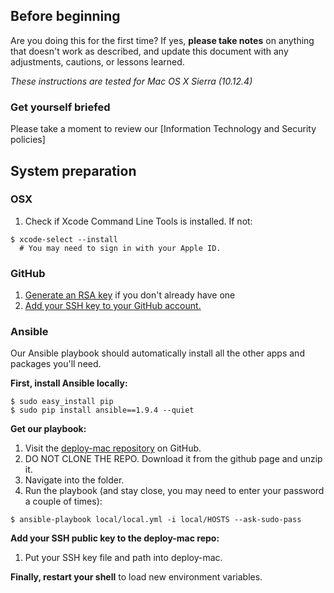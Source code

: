 ## Before beginning


Are you doing this for the first time? If yes, **please take notes** on anything that doesn't work as described, and update this document with any adjustments, cautions, or lessons learned.

_These instructions are tested for Mac OS X Sierra (10.12.4)_

### Get yourself briefed

Please take a moment to review our [Information Technology and Security policies]


## System preparation

### OSX

1. Check if Xcode Command Line Tools is installed. If not: 
```
$ xcode-select --install
  # You may need to sign in with your Apple ID.
```

### GitHub

1. [Generate an RSA key](https://help.github.com/articles/generating-a-new-ssh-key-and-adding-it-to-the-ssh-agent/) if you don't already have one
1. [Add your SSH key to your GitHub account.](https://help.github.com/articles/adding-a-new-ssh-key-to-your-github-account/)

### Ansible

Our Ansible playbook should automatically install all the other apps and packages you'll need. 

**First, install Ansible locally:**

```
$ sudo easy_install pip
$ sudo pip install ansible==1.9.4 --quiet
```

**Get our playbook:**

1. Visit the [deploy-mac repository](https://github.com/.........) on GitHub.
1. DO NOT CLONE THE REPO. Download it from the github page and unzip it.
1. Navigate into the folder.
1. Run the playbook (and stay close, you may need to enter your password a couple of times): 

```
$ ansible-playbook local/local.yml -i local/HOSTS --ask-sudo-pass
```

**Add your SSH public key to the deploy-mac repo:**

1. Put your SSH key file and path into deploy-mac.

**Finally, restart your shell** to load new environment variables.
